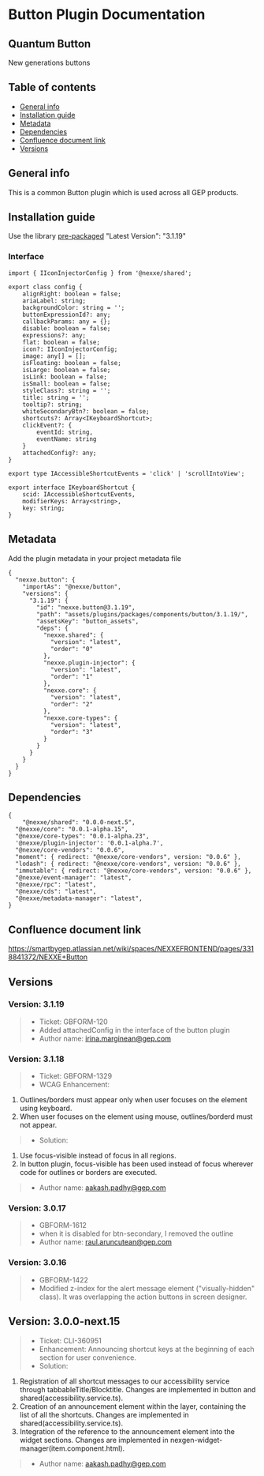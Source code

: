 # Button Plugin Documentation

##  Quantum Button
New generations buttons

## Table of contents
* [General info](#general-info)
* [Installation guide](#installation-guide)
* [Metadata](#metadata)
* [Dependencies](#dependencies)
* [Confluence document link](#confluence-document-link)
* [Versions](#versions)

## General info
This is a common Button plugin which is used across all GEP products.

## Installation guide
Use the library [pre-packaged](https://github.com/GEP-GitHub/nexxe.ng/tree/DEVELOPMENT/packages/components/button-lib)
"Latest Version": "3.1.19"

### Interface
```
import { IIconInjectorConfig } from '@nexxe/shared';

export class config {
	alignRight: boolean = false;
	ariaLabel: string;
	backgroundColor: string = '';
	buttonExpressionId?: any;
	callbackParams: any = {};
	disable: boolean = false;
	expressions?: any;
	flat: boolean = false;
	icon?: IIconInjectorConfig;
	image: any[] = [];
	isFloating: boolean = false;
	isLarge: boolean = false;
	isLink: boolean = false;
	isSmall: boolean = false;
	styleClass?: string = '';
	title: string = '';
	tooltip?: string;
	whiteSecondaryBtn?: boolean = false;
	shortcuts?: Array<IKeyboardShortcut>;
	clickEvent?: {
		eventId: string,
		eventName: string
	}
	attachedConfig?: any;
}

export type IAccessibleShortcutEvents = 'click' | 'scrollIntoView';

export interface IKeyboardShortcut {
	scid: IAccessibleShortcutEvents,
	modifierKeys: Array<string>,
	key: string;
}
```

## Metadata
Add the plugin metadata in your project metadata file
```
{
  "nexxe.button": {
    "importAs": "@nexxe/button",
    "versions": {
      "3.1.19": {
        "id": "nexxe.button@3.1.19",
        "path": "assets/plugins/packages/components/button/3.1.19/",
        "assetsKey": "button_assets",
        "deps": {
          "nexxe.shared": {
            "version": "latest",
            "order": "0"
          },
          "nexxe.plugin-injector": {
            "version": "latest",
            "order": "1"
          },
          "nexxe.core": {
            "version": "latest",
            "order": "2"
          },
          "nexxe.core-types": {
            "version": "latest",
            "order": "3"
          }
        }
      }
    }
  }
}
```

## Dependencies
```
{
	"@nexxe/shared": "0.0.0-next.5",
  "@nexxe/core": "0.0.1-alpha.15",
  "@nexxe/core-types": "0.0.1-alpha.23",
  '@nexxe/plugin-injector': '0.0.1-alpha.7',
  "@nexxe/core-vendors": "0.0.6",
  "moment": { redirect: "@nexxe/core-vendors", version: "0.0.6" },
  "lodash": { redirect: "@nexxe/core-vendors", version: "0.0.6" },
  "immutable": { redirect: "@nexxe/core-vendors", version: "0.0.6" },
  "@nexxe/event-manager": "latest",
  "@nexxe/rpc": "latest",
  "@nexxe/cds": "latest",
  "@nexxe/metadata-manager": "latest",
}
```

## Confluence document link
https://smartbygep.atlassian.net/wiki/spaces/NEXXEFRONTEND/pages/3318841372/NEXXE+Button

## Versions

### Version: 3.1.19
>* Ticket: GBFORM-120
>* Added attachedConfig in the interface of the button plugin
>* Author name: <irina.marginean@gep.com>

### Version: 3.1.18
>* Ticket: GBFORM-1329
>* WCAG Enhancement: 
  1. Outlines/borders must appear only when user focuses on the element using keyboard.
  2. When user focuses on the element using mouse, outlines/borderd must not appear.
>* Solution:
  1. Use focus-visible instead of focus in all regions.
  2. In button plugin, focus-visible has been used instead of focus wherever code for outlines or borders are executed.
>* Author name: <aakash.padhy@gep.com>

### Version: 3.0.17
>* GBFORM-1612
>* when it is disabled for btn-secondary, I removed the outline
>* Author  name: <raul.aruncutean@gep.com>

### Version: 3.0.16
>* GBFORM-1422
>* Modified z-index for the alert message element ("visually-hidden" class). It was overlapping the action buttons in 
  screen designer.

## Version: 3.0.0-next.15
>* Ticket: CLI-360951
>* Enhancement: Announcing shortcut keys at the beginning of each section for user convenience.
>* Solution:
  1. Registration of all shortcut messages to our accessibility service through tabbableTitle/Blocktitle. Changes are implemented in button and shared(accessibility.service.ts).
  2. Creation of an announcement element within the layer, containing the list of all the shortcuts. Changes are implemented in shared(accessibility.service.ts).
  3. Integration of the reference to the announcement element into the widget sections. Changes are implemented in nexgen-widget-manager(item.component.html).
>* Author  name: <aakash.padhy@gep.com>
